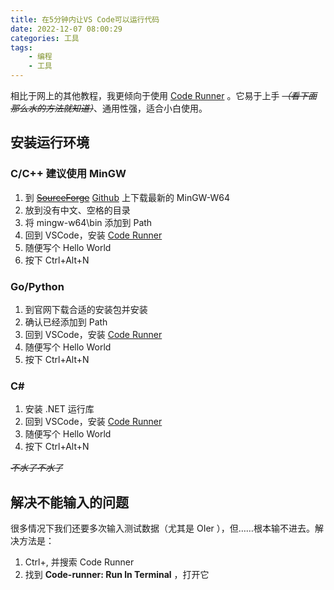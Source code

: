 ```yaml
---
title: 在5分钟内让VS Code可以运行代码
date: 2022-12-07 08:00:29
categories: 工具
tags: 
    - 编程
    - 工具
---
```


相比于网上的其他教程，我更倾向于使用 [Code Runner](https://marketplace.visualstudio.com/items?itemName=formulahendry.code-runner) 。它易于上手 ~~*（看下面那么水的方法就知道）*~~、通用性强，适合小白使用。

<!-- more -->

## 安装运行环境

### C/C++ 建议使用 MinGW

1. 到 ~~[SourceForge](http://sourceforge.net/projects/mingw-w64/files/mingw-w64/)~~ [Github](https://github.com/niXman/mingw-builds-binaries/releases) 上下载最新的 MinGW-W64
2. 放到没有中文、空格的目录
3. 将 mingw-w64\bin 添加到 Path
4. 回到 VSCode，安装 [Code Runner](https://marketplace.visualstudio.com/items?itemName=formulahendry.code-runner)
5. 随便写个 Hello World
6. 按下 Ctrl+Alt+N

### Go/Python

1. 到官网下载合适的安装包并安装
2. 确认已经添加到 Path
3. 回到 VSCode，安装 [Code Runner](https://marketplace.visualstudio.com/items?itemName=formulahendry.code-runner)
4. 随便写个 Hello World
5. 按下 Ctrl+Alt+N

### C#
1. 安装 .NET 运行库
2. 回到 VSCode，安装 [Code Runner](https://marketplace.visualstudio.com/items?itemName=formulahendry.code-runner)
3. 随便写个 Hello World
4. 按下 Ctrl+Alt+N

~~*不水了不水了*~~ 

## 解决不能输入的问题

很多情况下我们还要多次输入测试数据（尤其是 OIer ），但……根本输不进去。解决方法是：

1. Ctrl+, 并搜索 Code Runner
2. 找到 **Code-runner: Run ln Terminal** ，打开它